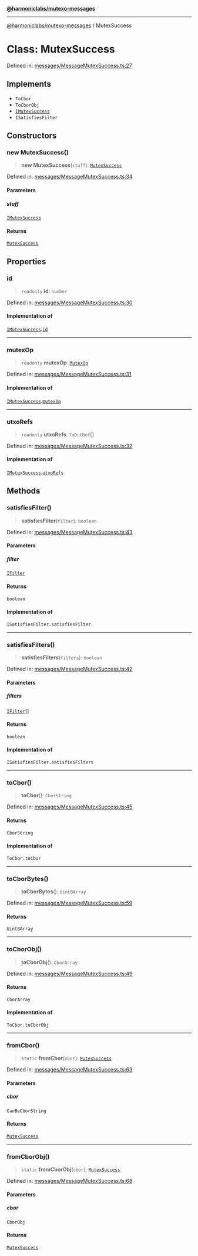 [**@harmoniclabs/mutexo-messages**](../README.md)

***

[@harmoniclabs/mutexo-messages](../README.md) / MutexSuccess

# Class: MutexSuccess

Defined in: [messages/MessageMutexSuccess.ts:27](https://github.com/HarmonicLabs/mutexo-messages/blob/aefac8841dc1fa8aebb577df666016362446522d/src/messages/MessageMutexSuccess.ts#L27)

## Implements

- `ToCbor`
- `ToCborObj`
- [`IMutexSuccess`](../interfaces/IMutexSuccess)
- `ISatisfiesFilter`

## Constructors

### new MutexSuccess()

> **new MutexSuccess**(`stuff`): [`MutexSuccess`](MutexSuccess)

Defined in: [messages/MessageMutexSuccess.ts:34](https://github.com/HarmonicLabs/mutexo-messages/blob/aefac8841dc1fa8aebb577df666016362446522d/src/messages/MessageMutexSuccess.ts#L34)

#### Parameters

##### stuff

[`IMutexSuccess`](../interfaces/IMutexSuccess)

#### Returns

[`MutexSuccess`](MutexSuccess)

## Properties

### id

> `readonly` **id**: `number`

Defined in: [messages/MessageMutexSuccess.ts:30](https://github.com/HarmonicLabs/mutexo-messages/blob/aefac8841dc1fa8aebb577df666016362446522d/src/messages/MessageMutexSuccess.ts#L30)

#### Implementation of

[`IMutexSuccess`](../interfaces/IMutexSuccess).[`id`](../interfaces/IMutexSuccess.md#id)

***

### mutexOp

> `readonly` **mutexOp**: [`MutexOp`](../enumerations/MutexOp)

Defined in: [messages/MessageMutexSuccess.ts:31](https://github.com/HarmonicLabs/mutexo-messages/blob/aefac8841dc1fa8aebb577df666016362446522d/src/messages/MessageMutexSuccess.ts#L31)

#### Implementation of

[`IMutexSuccess`](../interfaces/IMutexSuccess).[`mutexOp`](../interfaces/IMutexSuccess.md#mutexop)

***

### utxoRefs

> `readonly` **utxoRefs**: `TxOutRef`[]

Defined in: [messages/MessageMutexSuccess.ts:32](https://github.com/HarmonicLabs/mutexo-messages/blob/aefac8841dc1fa8aebb577df666016362446522d/src/messages/MessageMutexSuccess.ts#L32)

#### Implementation of

[`IMutexSuccess`](../interfaces/IMutexSuccess).[`utxoRefs`](../interfaces/IMutexSuccess.md#utxorefs)

## Methods

### satisfiesFilter()

> **satisfiesFilter**(`filter`): `boolean`

Defined in: [messages/MessageMutexSuccess.ts:43](https://github.com/HarmonicLabs/mutexo-messages/blob/aefac8841dc1fa8aebb577df666016362446522d/src/messages/MessageMutexSuccess.ts#L43)

#### Parameters

##### filter

[`IFilter`](../type-aliases/IFilter)

#### Returns

`boolean`

#### Implementation of

`ISatisfiesFilter.satisfiesFilter`

***

### satisfiesFilters()

> **satisfiesFilters**(`filters`): `boolean`

Defined in: [messages/MessageMutexSuccess.ts:42](https://github.com/HarmonicLabs/mutexo-messages/blob/aefac8841dc1fa8aebb577df666016362446522d/src/messages/MessageMutexSuccess.ts#L42)

#### Parameters

##### filters

[`IFilter`](../type-aliases/IFilter)[]

#### Returns

`boolean`

#### Implementation of

`ISatisfiesFilter.satisfiesFilters`

***

### toCbor()

> **toCbor**(): `CborString`

Defined in: [messages/MessageMutexSuccess.ts:45](https://github.com/HarmonicLabs/mutexo-messages/blob/aefac8841dc1fa8aebb577df666016362446522d/src/messages/MessageMutexSuccess.ts#L45)

#### Returns

`CborString`

#### Implementation of

`ToCbor.toCbor`

***

### toCborBytes()

> **toCborBytes**(): `Uint8Array`

Defined in: [messages/MessageMutexSuccess.ts:59](https://github.com/HarmonicLabs/mutexo-messages/blob/aefac8841dc1fa8aebb577df666016362446522d/src/messages/MessageMutexSuccess.ts#L59)

#### Returns

`Uint8Array`

***

### toCborObj()

> **toCborObj**(): `CborArray`

Defined in: [messages/MessageMutexSuccess.ts:49](https://github.com/HarmonicLabs/mutexo-messages/blob/aefac8841dc1fa8aebb577df666016362446522d/src/messages/MessageMutexSuccess.ts#L49)

#### Returns

`CborArray`

#### Implementation of

`ToCbor.toCborObj`

***

### fromCbor()

> `static` **fromCbor**(`cbor`): [`MutexSuccess`](MutexSuccess)

Defined in: [messages/MessageMutexSuccess.ts:63](https://github.com/HarmonicLabs/mutexo-messages/blob/aefac8841dc1fa8aebb577df666016362446522d/src/messages/MessageMutexSuccess.ts#L63)

#### Parameters

##### cbor

`CanBeCborString`

#### Returns

[`MutexSuccess`](MutexSuccess)

***

### fromCborObj()

> `static` **fromCborObj**(`cbor`): [`MutexSuccess`](MutexSuccess)

Defined in: [messages/MessageMutexSuccess.ts:68](https://github.com/HarmonicLabs/mutexo-messages/blob/aefac8841dc1fa8aebb577df666016362446522d/src/messages/MessageMutexSuccess.ts#L68)

#### Parameters

##### cbor

`CborObj`

#### Returns

[`MutexSuccess`](MutexSuccess)
